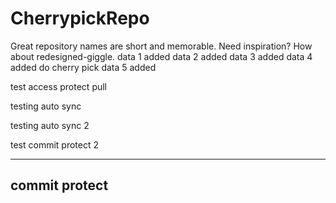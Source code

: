 # CherrypickRepo
Great repository names are short and memorable. Need inspiration? How about redesigned-giggle.
data 1 added
data 2 added
data 3 added 
data 4 added do cherry pick
data 5 added

test access protect pull 

testing auto sync 

testing auto sync 2 

test commit protect 2

-------------------------------
commit protect
-------------------------------

